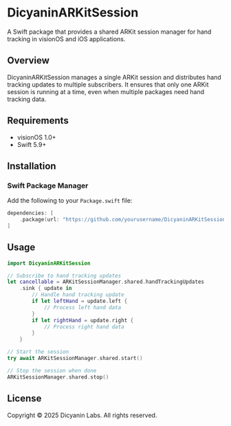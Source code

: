 # DicyaninARKitSession

A Swift package that provides a shared ARKit session manager for hand tracking in visionOS and iOS applications.

## Overview

DicyaninARKitSession manages a single ARKit session and distributes hand tracking updates to multiple subscribers. It ensures that only one ARKit session is running at a time, even when multiple packages need hand tracking data.

## Requirements

- visionOS 1.0+
- Swift 5.9+

## Installation

### Swift Package Manager

Add the following to your `Package.swift` file:

```swift
dependencies: [
    .package(url: "https://github.com/yourusername/DicyaninARKitSession.git", from: "1.0.0")
]
```

## Usage

```swift
import DicyaninARKitSession

// Subscribe to hand tracking updates
let cancellable = ARKitSessionManager.shared.handTrackingUpdates
    .sink { update in
        // Handle hand tracking update
        if let leftHand = update.left {
            // Process left hand data
        }
        if let rightHand = update.right {
            // Process right hand data
        }
    }

// Start the session
try await ARKitSessionManager.shared.start()

// Stop the session when done
ARKitSessionManager.shared.stop()
```

## License

Copyright © 2025 Dicyanin Labs. All rights reserved. 
